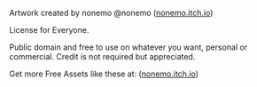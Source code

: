 Artwork created by nonemo @nonemo ([nonemo.itch.io](https://nonemo.itch.io/))

License for Everyone. 

Public domain and free to use on whatever you want, personal or commercial. Credit is not required but appreciated.

Get more Free Assets like these at: ([nonemo.itch.io](https://nonemo.itch.io/))
